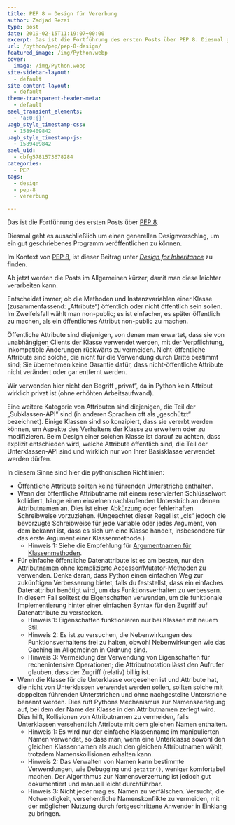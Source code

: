 ```yaml
---
title: PEP 8 – Design für Vererbung
author: Zadjad Rezai
type: post
date: 2019-02-15T11:19:07+00:00
excerpt: Das ist die Fortführung des ersten Posts über PEP 8. Diesmal geht es ausschließlich um einen generellen Designvorschlag, um ein gut geschriebenes Programm veröffentlichen zu können. Im Kontext von PEP 8, ist dieser Beitrag unter Design for Inheritance zu finden.
url: /python/pep/pep-8-design/
featured_image: /img/Python.webp
cover:
  image: /img/Python.webp
site-sidebar-layout:
  - default
site-content-layout:
  - default
theme-transparent-header-meta:
  - default
eael_transient_elements:
  - 'a:0:{}'
uagb_style_timestamp-css:
  - 1589409842
uagb_style_timestamp-js:
  - 1589409842
eael_uid:
  - cbfg5781573678284
categories:
  - PEP
tags:
  - design
  - pep-8
  - vererbung

---
```


Das ist die Fortführung des ersten Posts über [PEP 8][1].

Diesmal geht es ausschließlich um einen generellen Designvorschlag, um ein gut geschriebenes Programm veröffentlichen zu können.

Im Kontext von [PEP 8][2], ist dieser Beitrag unter _[Design for Inheritance][3]_ zu finden.

Ab jetzt werden die Posts im Allgemeinen kürzer, damit man diese leichter verarbeiten kann.

Entscheidet immer, ob die Methoden und Instanzvariablen einer Klasse (zusammenfassend: &#8222;Attribute&#8220;) öffentlich oder nicht öffentlich sein sollen. Im Zweifelsfall wählt man non-public; es ist einfacher, es später öffentlich zu machen, als ein öffentliches Attribut non-public zu machen.

Öffentliche Attribute sind diejenigen, von denen man erwartet, dass sie von unabhängigen Clients der Klasse verwendet werden, mit der Verpflichtung, inkompatible Änderungen rückwärts zu vermeiden. Nicht-öffentliche Attribute sind solche, die nicht für die Verwendung durch Dritte bestimmt sind; Sie übernehmen keine Garantie dafür, dass nicht-öffentliche Attribute nicht verändert oder gar entfernt werden.

Wir verwenden hier nicht den Begriff &#8222;privat&#8220;, da in Python kein Attribut wirklich privat ist (ohne erhöhten Arbeitsaufwand).

Eine weitere Kategorie von Attributen sind diejenigen, die Teil der &#8222;Subklassen-API&#8220; sind (in anderen Sprachen oft als &#8222;geschützt&#8220; bezeichnet). Einige Klassen sind so konzipiert, dass sie vererbt werden können, um Aspekte des Verhaltens der Klasse zu erweitern oder zu modifizieren. Beim Design einer solchen Klasse ist darauf zu achten, dass explizit entschieden wird, welche Attribute öffentlich sind, die Teil der Unterklassen-API sind und wirklich nur von Ihrer Basisklasse verwendet werden dürfen.

In diesem Sinne sind hier die pythonischen Richtlinien:

  * Öffentliche Attribute sollten keine führenden Unterstriche enthalten.
  * Wenn der öffentliche Attributname mit einem reservierten Schlüsselwort kollidiert, hänge einen einzelnen nachlaufenden Unterstrich an deinen Attributnamen an. Dies ist einer Abkürzung oder fehlerhaften Schreibweise vorzuziehen. (Ungeachtet dieser Regel ist &#8222;cls&#8220; jedoch die bevorzugte Schreibweise für jede Variable oder jedes Argument, von dem bekannt ist, dass es sich um eine Klasse handelt, insbesondere für das erste Argument einer Klassenmethode.)
      * Hinweis 1: Siehe die Empfehlung für [Argumentnamen für Klassenmethoden][4].
  * Für einfache öffentliche Datenattribute ist es am besten, nur den Attributnamen ohne komplizierte Accessor/Mutator-Methoden zu verwenden. Denke daran, dass Python einen einfachen Weg zur zukünftigen Verbesserung bietet, falls du feststellst, dass ein einfaches Datenattribut benötigt wird, um das Funktionsverhalten zu verbessern. In diesem Fall solltest du Eigenschaften verwenden, um die funktionale Implementierung hinter einer einfachen Syntax für den Zugriff auf Datenattribute zu verstecken.
      * Hinweis 1: Eigenschaften funktionieren nur bei Klassen mit neuem Stil.
      * Hinweis 2: Es ist zu versuchen, die Nebenwirkungen des Funktionsverhaltens frei zu halten, obwohl Nebenwirkungen wie das Caching im Allgemeinen in Ordnung sind.
      * Hinweis 3: Vermeidung der Verwendung von Eigenschaften für rechenintensive Operationen; die Attributnotation lässt den Aufrufer glauben, dass der Zugriff (relativ) billig ist.
  * Wenn die Klasse für die Unterklasse vorgesehen ist und Attribute hat, die nicht von Unterklassen verwendet werden sollen, sollten solche mit doppelten führenden Unterstrichen und ohne nachgestellte Unterstriche benannt werden. Dies ruft Pythons Mechanismus zur Namenszerlegung auf, bei dem der Name der Klasse in den Attributnamen zerlegt wird. Dies hilft, Kollisionen von Attributnamen zu vermeiden, falls Unterklassen versehentlich Attribute mit dem gleichen Namen enthalten.
      * Hinweis 1: Es wird nur der einfache Klassenname im manipulierten Namen verwendet, so dass man, wenn eine Unterklasse sowohl den gleichen Klassennamen als auch den gleichen Attributnamen wählt, trotzdem Namenskollisionen erhalten kann.
      * Hinweis 2: Das Verwalten von Namen kann bestimmte Verwendungen, wie Debugging und `getattr()`, weniger komfortabel machen. Der Algorithmus zur Namensverzerrung ist jedoch gut dokumentiert und manuell leicht durchführbar.
      * Hinweis 3: Nicht jeder mag es, Namen zu verfälschen. Versucht, die Notwendigkeit, versehentliche Namenskonflikte zu vermeiden, mit der möglichen Nutzung durch fortgeschrittene Anwender in Einklang zu bringen.

 [1]: https://zops.top/python/pep-8/
 [2]: https://www.python.org/dev/peps/pep-0008
 [3]: https://www.python.org/dev/peps/pep-0008/#designing-for-inheritance
 [4]: https://zops.top/python/pep-8/#klassennamen

